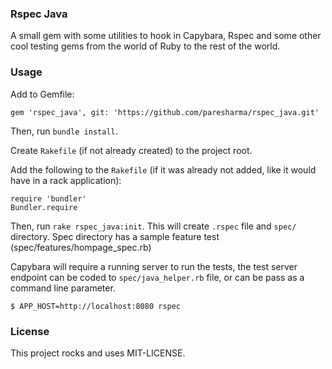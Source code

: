 ### Rspec Java

A small gem with some utilities to hook in Capybara, Rspec and some other cool
testing gems from the world of Ruby to the rest of the world.

### Usage

Add to Gemfile:
```
gem 'rspec_java', git: 'https://github.com/paresharma/rspec_java.git'
```

Then, run `bundle install`.

Create `Rakefile` (if not already created) to the project root.

Add the following to the `Rakefile` (if it was already not added, like it would have in a rack application):
```
require 'bundler'
Bundler.require
```

Then, run `rake rspec_java:init`. This will create `.rspec` file and `spec/` directory.
Spec directory has a sample feature test (spec/features/hompage_spec.rb)

Capybara will require a running server to run the tests, the test server endpoint can be coded to `spec/java_helper.rb` file, or can be pass as a command line parameter.
```
$ APP_HOST=http://localhost:8080 rspec
```

### License

This project rocks and uses MIT-LICENSE.
